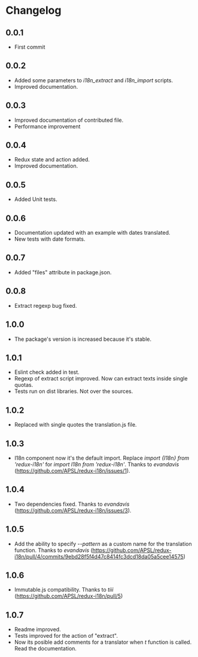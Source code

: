 # Changelog

## 0.0.1

- First commit

## 0.0.2

- Added some parameters to *i18n_extract* and *i18n_import* scripts.
- Improved documentation.

## 0.0.3

- Improved documentation of contributed file.
- Performance improvement

## 0.0.4

- Redux state and action added.
- Improved documentation.

## 0.0.5

- Added Unit tests.

## 0.0.6

- Documentation updated with an example with dates translated.
- New tests with date formats.

## 0.0.7

- Added "files" attribute in package.json.

## 0.0.8

- Extract regexp bug fixed.

## 1.0.0

- The package's version is increased because it's stable.

## 1.0.1

- Eslint check added in test.
- Regexp of extract script improved. Now can extract texts inside single quotas.
- Tests run on dist libraries. Not over the sources.

## 1.0.2

- Replaced with single quotes the translation.js file.

## 1.0.3

- I18n component now it's the default import. Replace *import {I18n} from 'redux-i18n'* for *import I18n from 'redux-i18n'*. Thanks to *evandavis* (https://github.com/APSL/redux-i18n/issues/1).

## 1.0.4

- Two dependencies fixed. Thanks to *evandavis* (https://github.com/APSL/redux-i18n/issues/3).

## 1.0.5

- Add the ability to specify *--pattern* as a custom name for the translation function. Thanks to *evandavis* (https://github.com/APSL/redux-i18n/pull/4/commits/9ebd28f5f4d47c8414fc3dcd18da05a5cee14575)

## 1.0.6

- Immutable.js compatibility. Thanks to *tiii* (https://github.com/APSL/redux-i18n/pull/5)

## 1.0.7

- Readme improved.
- Tests improved for the action of "extract".
- Now its posible add comments for a translator when *t* function is called. Read the documentation.
